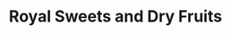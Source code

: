 ---
title: "Royal Sweets and Dry Fruits"
url: /palarivattom-kochi/royal-sweets-and-dry-fruits/
shop: Bäckerei
---